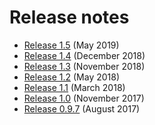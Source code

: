 # Release notes
- [Release 1.5](release-1.5.md) (May 2019)
- [Release 1.4](release-1.4.md) (December 2018)
- [Release 1.3](release-1.3.md) (November 2018)
- [Release 1.2](release-1.2.md) (May 2018)
- [Release 1.1](release-1.1.md) (March 2018)
- [Release 1.0](release-1.0.md) (November 2017)
- [Release 0.9.7](release-0.9.7.md) (August 2017)
